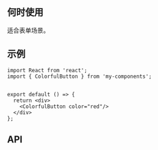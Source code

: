 ## 何时使用

适合表单场景。

## 示例

```tsx
import React from 'react';
import { ColorfulButton } from 'my-components';


export default () => {
  return <div>
    <ColorfulButton color="red"/>
  </div>
};
```

## API

<API hideTitle  src="@/components/colorful-button/colorful-button.tsx" />
